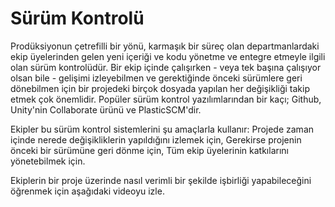 # Sürüm Kontrolü

Prodüksiyonun çetrefilli bir yönü, karmaşık bir süreç olan departmanlardaki ekip üyelerinden gelen yeni içeriği ve kodu yönetme ve entegre etmeyle ilgili olan sürüm kontrolüdür. Bir ekip içinde çalışırken - veya tek başına çalışıyor olsan bile - gelişimi izleyebilmen ve gerektiğinde önceki sürümlere geri dönebilmen için bir projedeki birçok dosyada yapılan her değişikliği takip etmek çok önemlidir. Popüler sürüm kontrol yazılımlarından bir kaçı; Github, Unity'nin Collaborate ürünü ve PlasticSCM'dir. 

Ekipler bu sürüm kontrol sistemlerini şu amaçlarla kullanır:
Projede zaman içinde nerede değişikliklerin yapıldığını izlemek için,
Gerekirse projenin önceki bir sürümüne geri dönme için,
Tüm ekip üyelerinin katkılarını yönetebilmek için.

Ekiplerin bir proje üzerinde nasıl verimli bir şekilde işbirliği yapabileceğini öğrenmek için aşağıdaki videoyu izle.
